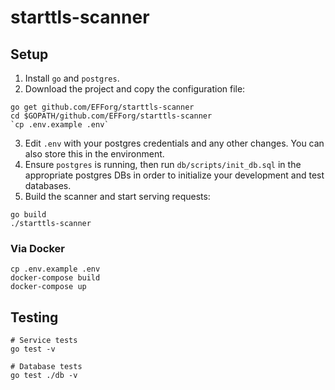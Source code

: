 # starttls-scanner

## Setup
1. Install `go` and `postgres`.
2. Download the project and copy the configuration file:
```
go get github.com/EFForg/starttls-scanner
cd $GOPATH/github.com/EFForg/starttls-scanner
`cp .env.example .env`
```
3. Edit `.env` with your postgres credentials and any other changes. You can also store this in the environment.
4. Ensure `postgres` is running, then run `db/scripts/init_db.sql` in the appropriate postgres DBs in order to initialize your development and test databases.
5. Build the scanner and start serving requests:
```
go build
./starttls-scanner
```

### Via Docker
```
cp .env.example .env
docker-compose build
docker-compose up
```

## Testing
```
# Service tests
go test -v

# Database tests
go test ./db -v
```
